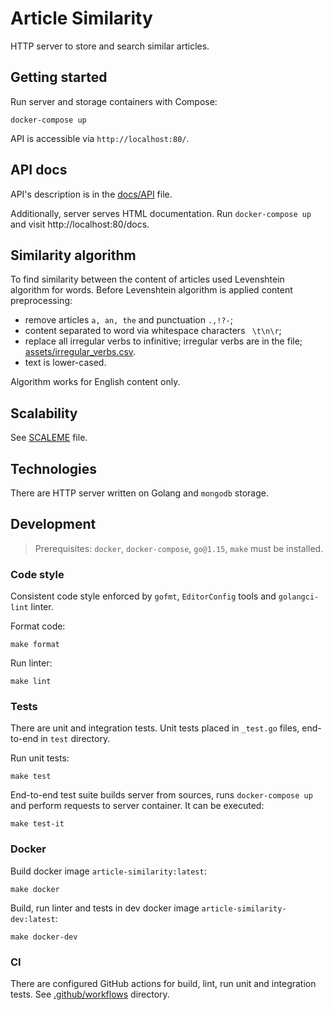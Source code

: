 # Article Similarity

HTTP server to store and search similar articles.

## Getting started

Run server and storage containers with Compose:

```shell
docker-compose up
```

API is accessible via `http://localhost:80/`.

## API docs

API's description is in the [docs/API](./docs/API.md) file.

Additionally, server serves HTML documentation. Run `docker-compose up` and visit http://localhost:80/docs.

## Similarity algorithm

To find similarity between the content of articles used Levenshtein algorithm for words. Before Levenshtein algorithm is
applied content preprocessing:
- remove articles `a, an, the` and punctuation `.,!?-`;
- content separated to word via whitespace characters ` \t\n\r`;
- replace all irregular verbs to infinitive; irregular verbs are in the file;
  [assets/irregular_verbs.csv](assets/irregular_verbs.csv).
- text is lower-cased.

Algorithm works for English content only.

## Scalability

See [SCALEME](SCALEME.md) file.

## Technologies

There are HTTP server written on Golang and `mongodb` storage.

## Development

> Prerequisites: `docker`, `docker-compose`, `go@1.15`, `make` must be installed.

### Code style

Consistent code style enforced by `gofmt`, `EditorConfig` tools and `golangci-lint` linter.

Format code:

```shell
make format
```

Run linter:

```shell
make lint
```

### Tests

There are unit and integration tests. Unit tests placed in `_test.go` files,
end-to-end in `test` directory.

Run unit tests:

```shell
make test
```

End-to-end test suite builds server from sources, runs `docker-compose up` and perform requests to server container.
It can be executed:

```shell
make test-it
```

### Docker

Build docker image `article-similarity:latest`:

```shell
make docker
```

Build, run linter and tests in dev docker image `article-similarity-dev:latest`:

```shell
make docker-dev
```

### CI

There are configured GitHub actions for build, lint, run unit and integration tests.
See [.github/workflows](.github/workflows) directory.
